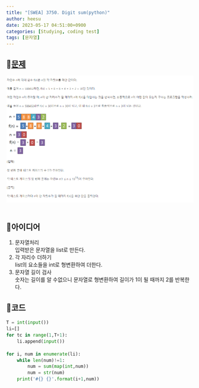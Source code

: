 ```yaml
---
title: "[SWEA] 3750. Digit sum(python)"
author: heesu
date: 2023-05-17 04:51:00+0900
categories: [Studying, coding test]
tags: [문자열]
---
```


## 📌[문제](https://swexpertacademy.com/main/code/problem/problemDetail.do?problemLevel=3&contestProbId=AWHPiSYKAD0DFAUn&categoryId=AWHPiSYKAD0DFAUn&categoryType=CODE&problemTitle=&orderBy=PASS_RATE&selectCodeLang=PYTHON&select-1=3&pageSize=10&pageIndex=11)

![Alt text](https://github.com/skagmltn7/practice_coding_test/blob/main/SWEA/problem/problem_3750.PNG?raw=true)
<br><br>

## 💪아이디어<br>
1. 문자열처리<br>
입력받은 문자열을 list로 만든다. 
2. 각 자리수 더하기<br>
list의 요소들을 int로 형변환하여 더한다.
3. 문자열 길이 검사<br>
숫자는 길이를 알 수없으니 문자열로 형변환하여 길이가 1이 될 때까지 2를 반복한다.<br>
## 🥂코드
```python
T = int(input())
li=[]
for tc in range(1,T+1):
    li.append(input())

for i, num in enumerate(li):
    while len(num)!=1:
        num = sum(map(int,num))
        num = str(num)
    print('#{} {}'.format(i+1,num))
```